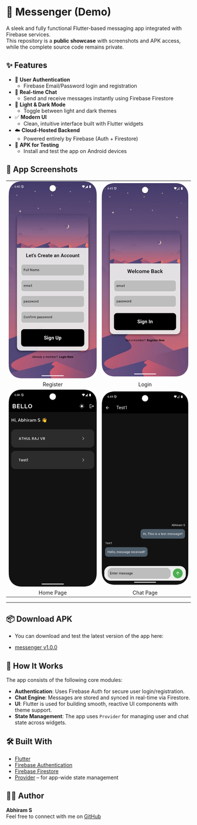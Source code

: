 # 📱 Messenger (Demo)

A sleek and fully functional Flutter-based messaging app integrated with Firebase services.  
This repository is a **public showcase** with screenshots and APK access, while the complete source code remains private.

## ✨ Features

- 🔐 **User Authentication**
  - Firebase Email/Password login and registration
- 💬 **Real-time Chat**
  - Send and receive messages instantly using Firebase Firestore
- 🎨 **Light & Dark Mode**
  - Toggle between light and dark themes
- ✅ **Modern UI**
  - Clean, intuitive interface built with Flutter widgets
- ☁️ **Cloud-Hosted Backend**
  - Powered entirely by Firebase (Auth + Firestore)
- 📲 **APK for Testing**
  - Install and test the app on Android devices

## 📸 App Screenshots

<table>
  <tr>
    <td><img src="screenshots/register_page.png" width="300"/></td>
    <td><img src="screenshots/login_page.png" width="300"/></td>
  </tr>
  <tr>
    <td align="center">Register</td>
    <td align="center">Login</td>
  </tr>
  <tr>
    <td><img src="screenshots/home_page.png" width="300"/></td>
    <td><img src="screenshots/chat_page.png" width="300"/></td>
  </tr>
  <tr>
    <td align="center">Home Page</td>
    <td align="center">Chat Page</td>
  </tr>
</table>

---

## 📦 Download APK
- You can download and test the latest version of the app here:

- [messenger v1.0.0](https://github.com/Abhiram086/messenger-demo/releases/download/v1.0.0/messenger-v1.0.0.apk)

## 🚀 How It Works

The app consists of the following core modules:

- **Authentication**: Uses Firebase Auth for secure user login/registration.
- **Chat Engine**: Messages are stored and synced in real-time via Firestore.
- **UI**: Flutter is used for building smooth, reactive UI components with theme support.
- **State Management**: The app uses `Provider` for managing user and chat state across widgets.

## 🛠 Built With

- [Flutter](https://flutter.dev/)
- [Firebase Authentication](https://firebase.google.com/products/auth)
- [Firebase Firestore](https://firebase.google.com/products/firestore)
- [Provider](https://pub.dev/packages/provider) – for app-wide state management

## 👨‍💻 Author

**Abhiram S**  
Feel free to connect with me on [GitHub](https://github.com/Abhiram086)
